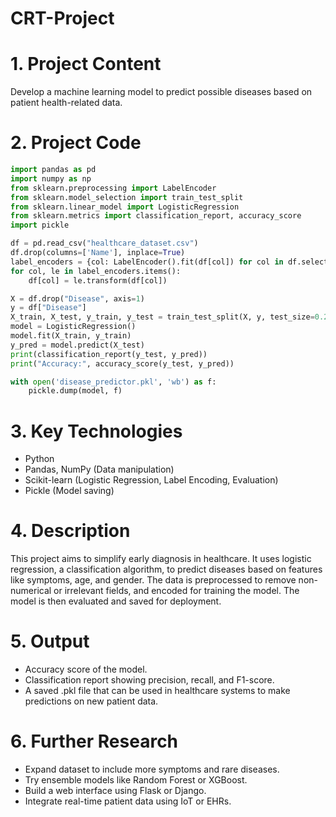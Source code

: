 # CRT-Project
# 1. Project Content
Develop a machine learning model to predict possible diseases based on patient health-related data.

# 2. Project Code

~~~python
import pandas as pd
import numpy as np
from sklearn.preprocessing import LabelEncoder
from sklearn.model_selection import train_test_split
from sklearn.linear_model import LogisticRegression
from sklearn.metrics import classification_report, accuracy_score
import pickle

df = pd.read_csv("healthcare_dataset.csv")
df.drop(columns=['Name'], inplace=True)
label_encoders = {col: LabelEncoder().fit(df[col]) for col in df.select_dtypes(include=['object']).columns}
for col, le in label_encoders.items():
    df[col] = le.transform(df[col])

X = df.drop("Disease", axis=1)
y = df["Disease"]
X_train, X_test, y_train, y_test = train_test_split(X, y, test_size=0.2)
model = LogisticRegression()
model.fit(X_train, y_train)
y_pred = model.predict(X_test)
print(classification_report(y_test, y_pred))
print("Accuracy:", accuracy_score(y_test, y_pred))

with open('disease_predictor.pkl', 'wb') as f:
    pickle.dump(model, f)
~~~

# 3. Key Technologies
- Python
- Pandas, NumPy (Data manipulation)
- Scikit-learn (Logistic Regression, Label Encoding, Evaluation)
- Pickle (Model saving)

# 4. Description
This project aims to simplify early diagnosis in healthcare. It uses logistic regression, a classification algorithm, to predict diseases based on features like symptoms, age, and gender. The data is preprocessed to remove non-numerical or irrelevant fields, and encoded for training the model. The model is then evaluated and saved for deployment.

# 5. Output
- Accuracy score of the model.
- Classification report showing precision, recall, and F1-score.
- A saved .pkl file that can be used in healthcare systems to make predictions on new patient data.

# 6. Further Research
- Expand dataset to include more symptoms and rare diseases.
- Try ensemble models like Random Forest or XGBoost.
- Build a web interface using Flask or Django.
- Integrate real-time patient data using IoT or EHRs.
